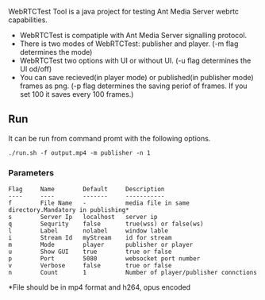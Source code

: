 WebRTCTest Tool is a java project for testing Ant Media Server webrtc capabilities.

* WebRTCTest is compatiple with Ant Media Server signalling protocol. 
* There is two modes of WebRTCTest: publisher and player. (-m flag determines the mode)
* WebRTCTest two options with UI or without UI. (-u flag determines the UI od/off)
* You can save recieved(in player mode) or published(in publisher mode) frames as png. (-p flag determines the saving periof of frames. If you set 100 it saves every 100 frames.)

## Run
It can be run from command promt with the following options.
```
./run.sh -f output.mp4 -m publisher -n 1
```

### Parameters
```
Flag 	 Name      	 Default   	 Description                 
---- 	 ----      	 -------   	 -----------   
f    	 File Name 	 -         	 media file in same directory.Mandatory in publishing*            
s    	 Server Ip 	 localhost 	 server ip                   
q    	 Sequrity  	 false     	 true(wss) or false(ws)      
l    	 Label     	 nolabel   	 window lable                
i    	 Stream Id 	 myStream  	 id for stream               
m    	 Mode      	 player    	 publisher or player         
u    	 Show GUI  	 true      	 true or false               
p    	 Port      	 5080      	 websocket port number 
v    	 Verbose   	 false     	 true or false 
n    	 Count     	 1         	 Number of player/publisher connctions 
```

*File should be in mp4 format and h264, opus encoded